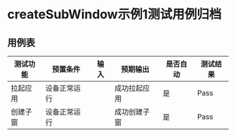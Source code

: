 # createSubWindow示例1测试用例归档
## 用例表
| 测试功能 | 预置条件 | 输入                   | 预期输出   | 是否自动 | 测试结果 |
|------| --- |----------------------|--------| --- |------|
| 拉起应用 |设备正常运行|                      | 成功拉起应用 | 是 | Pass |
| 创建子窗 |设备正常运行|  | 成功创建子窗 | 是 | Pass |

